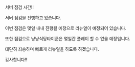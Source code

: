 서버 점검 시간!!

서버 점검을 진행하고 있습니다.

이번 점검은 몇일 내내 진행될 예정으로 리뉴얼이 예정되어 있습니다.

또한 점검으로 냥냥식당타이쿤은 몇일간 플레이 할 수 없을 예정입니다.

대단히 죄송하며 빠르게 리뉴얼을 하도록 하겠습니다.

감사합니다!!